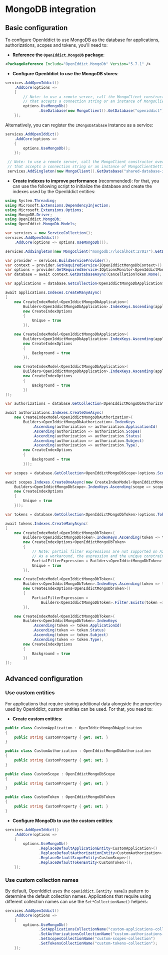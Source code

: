 # MongoDB integration <Badge type="info" text="core" />

## Basic configuration

To configure OpenIddict to use MongoDB as the database for applications, authorizations, scopes and tokens, you'll need to:
  - **Reference the `OpenIddict.MongoDb` package**:

  ```xml
  <PackageReference Include="OpenIddict.MongoDb" Version="5.7.1" />
  ```

  - **Configure OpenIddict to use the MongoDB stores**:

  ```csharp
  services.AddOpenIddict()
      .AddCore(options =>
      {
          // Note: to use a remote server, call the MongoClient constructor overload
          // that accepts a connection string or an instance of MongoClientSettings.
          options.UseMongoDb()
                 .UseDatabase(new MongoClient().GetDatabase("openiddict"));
      });
  ```

  Alternatively, you can register the `IMongoDatabase` instance as a service:

  ```csharp
  services.AddOpenIddict()
      .AddCore(options =>
      {
          options.UseMongoDb();
      });

   // Note: to use a remote server, call the MongoClient constructor overload
   // that accepts a connection string or an instance of MongoClientSettings.
   services.AddSingleton(new MongoClient().GetDatabase("shared-database-instance"));
   ```

  - **Create indexes to improve performance** (recommended): for that, you can use the following script to
initialize the database and create the indexes used by the OpenIddict entities:

  ```csharp
  using System.Threading;
  using Microsoft.Extensions.DependencyInjection;
  using Microsoft.Extensions.Options;
  using MongoDB.Driver;
  using OpenIddict.MongoDb;
  using OpenIddict.MongoDb.Models;

  var services = new ServiceCollection();
  services.AddOpenIddict()
      .AddCore(options => options.UseMongoDb());

  services.AddSingleton(new MongoClient("mongodb://localhost:27017").GetDatabase("openiddict"));

  var provider = services.BuildServiceProvider();
  var context = provider.GetRequiredService<IOpenIddictMongoDbContext>();
  var options = provider.GetRequiredService<IOptionsMonitor<OpenIddictMongoDbOptions>>().CurrentValue;
  var database = await context.GetDatabaseAsync(CancellationToken.None);

  var applications = database.GetCollection<OpenIddictMongoDbApplication>(options.ApplicationsCollectionName);

  await applications.Indexes.CreateManyAsync(
  [
      new CreateIndexModel<OpenIddictMongoDbApplication>(
          Builders<OpenIddictMongoDbApplication>.IndexKeys.Ascending(application => application.ClientId),
          new CreateIndexOptions
          {
              Unique = true
          }),

      new CreateIndexModel<OpenIddictMongoDbApplication>(
          Builders<OpenIddictMongoDbApplication>.IndexKeys.Ascending(application => application.PostLogoutRedirectUris),
          new CreateIndexOptions
          {
              Background = true
          }),

      new CreateIndexModel<OpenIddictMongoDbApplication>(
          Builders<OpenIddictMongoDbApplication>.IndexKeys.Ascending(application => application.RedirectUris),
          new CreateIndexOptions
          {
              Background = true
          })
  ]);

  var authorizations = database.GetCollection<OpenIddictMongoDbAuthorization>(options.AuthorizationsCollectionName);

  await authorizations.Indexes.CreateOneAsync(
      new CreateIndexModel<OpenIddictMongoDbAuthorization>(
          Builders<OpenIddictMongoDbAuthorization>.IndexKeys
              .Ascending(authorization => authorization.ApplicationId)
              .Ascending(authorization => authorization.Scopes)
              .Ascending(authorization => authorization.Status)
              .Ascending(authorization => authorization.Subject)
              .Ascending(authorization => authorization.Type),
          new CreateIndexOptions
          {
              Background = true
          }));

  var scopes = database.GetCollection<OpenIddictMongoDbScope>(options.ScopesCollectionName);

  await scopes.Indexes.CreateOneAsync(new CreateIndexModel<OpenIddictMongoDbScope>(
      Builders<OpenIddictMongoDbScope>.IndexKeys.Ascending(scope => scope.Name),
      new CreateIndexOptions
      {
          Unique = true
      }));
  
  var tokens = database.GetCollection<OpenIddictMongoDbToken>(options.TokensCollectionName);

  await tokens.Indexes.CreateManyAsync(
  [
      new CreateIndexModel<OpenIddictMongoDbToken>(
          Builders<OpenIddictMongoDbToken>.IndexKeys.Ascending(token => token.ReferenceId),
          new CreateIndexOptions<OpenIddictMongoDbToken>
          {
              // Note: partial filter expressions are not supported on Azure Cosmos DB.
              // As a workaround, the expression and the unique constraint can be removed.
              PartialFilterExpression = Builders<OpenIddictMongoDbToken>.Filter.Exists(token => token.ReferenceId),
              Unique = true
          }),

      new CreateIndexModel<OpenIddictMongoDbToken>(
          Builders<OpenIddictMongoDbToken>.IndexKeys.Ascending(token => token.AuthorizationId),
          new CreateIndexOptions<OpenIddictMongoDbToken>()
          {
              PartialFilterExpression =
                  Builders<OpenIddictMongoDbToken>.Filter.Exists(token => token.AuthorizationId),
          }),

      new CreateIndexModel<OpenIddictMongoDbToken>(
          Builders<OpenIddictMongoDbToken>.IndexKeys
              .Ascending(token => token.ApplicationId)
              .Ascending(token => token.Status)
              .Ascending(token => token.Subject)
              .Ascending(token => token.Type),
          new CreateIndexOptions
          {
              Background = true
          })
  ]);
  ```

## Advanced configuration

### Use custom entities

For applications that require storing additional data alongside the properties used by OpenIddict, custom entities can be used. For that, you need to:
  - **Create custom entities**:

  ```csharp
  public class CustomApplication : OpenIddictMongoDbApplication
  {
      public string CustomProperty { get; set; }
  }

  public class CustomAuthorization : OpenIddictMongoDbAuthorization
  {
      public string CustomProperty { get; set; }
  }

  public class CustomScope : OpenIddictMongoDbScope
  {
      public string CustomProperty { get; set; }
  }

  public class CustomToken : OpenIddictMongoDbToken
  {
      public string CustomProperty { get; set; }
  }
  ```

  - **Configure MongoDb to use the custom entities**:

  ```csharp
  services.AddOpenIddict()
      .AddCore(options =>
      {
          options.UseMongoDb()
                 .ReplaceDefaultApplicationEntity<CustomApplication>()
                 .ReplaceDefaultAuthorizationEntity<CustomAuthorization>()
                 .ReplaceDefaultScopeEntity<CustomScope>()
                 .ReplaceDefaultTokenEntity<CustomToken>();
      });
  ```

### Use custom collection names

By default, OpenIddict uses the `openiddict.[entity name]s` pattern to determine the default collection names.
Applications that require using different collection names can use the `Set*CollectionName()` helpers:

```csharp
services.AddOpenIddict()
    .AddCore(options =>
    {
        options.UseMongoDb()
               .SetApplicationsCollectionName("custom-applications-collection")
               .SetAuthorizationsCollectionName("custom-authorizations-collection")
               .SetScopesCollectionName("custom-scopes-collection")
               .SetTokensCollectionName("custom-tokens-collection");
    });
```
